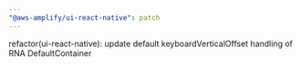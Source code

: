 ```yaml
---
"@aws-amplify/ui-react-native": patch
---
```


refactor(ui-react-native): update default keyboardVerticalOffset handling of RNA DefaultContainer

